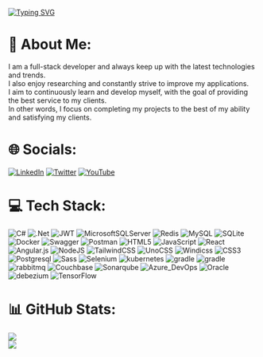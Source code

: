 [![Typing SVG](https://readme-typing-svg.herokuapp.com?font=Fira+Code&pause=1000&color=FF2B2B&width=435&lines=Hi!+there%F0%9F%91%8B+I+am+Fatih+Furkan+%C3%87ambel;Welcome+to+My+profile!;over+4+years+of+programing+experience.+++)](https://git.io/typing-svg) 
# 💫 About Me:
I am a full-stack developer and always keep up with the latest technologies and trends.<br> I also enjoy researching and constantly strive to improve my applications. <br>I aim to continuously learn and develop myself, with the goal of providing the best service to my clients.<br> In other words, I focus on completing my projects to the best of my ability and satisfying my clients.


# 🌐 Socials:
[![LinkedIn](https://img.shields.io/badge/LinkedIn-%230077B5.svg?logo=linkedin&logoColor=white)](https://www.linkedin.com/in/fatihfurkancambel/) [![Twitter](https://img.shields.io/badge/Twitter-%231DA1F2.svg?logo=Twitter&logoColor=white)](https://twitter.com/fatih_cambel) [![YouTube](https://img.shields.io/badge/YouTube-%23FF0000.svg?style=plastic-badge&logo=YouTube&logoColor=white)](https://www.youtube.com/@fatihcambel)



# 💻 Tech Stack:
![C#](https://img.shields.io/badge/c%23-%23239120.svg?style=plastic&logo=c-sharp&logoColor=white) ![.Net](https://img.shields.io/badge/.NET-5C2D91?style=plastic&logo=.net&logoColor=white) ![JWT](https://img.shields.io/badge/JWT-black?style=plastic&logo=JSON%20web%20tokens) ![MicrosoftSQLServer](https://img.shields.io/badge/Microsoft%20SQL%20Sever-CC2927?style=plastic&logo=microsoft%20sql%20server&logoColor=white) ![Redis](https://img.shields.io/badge/redis-%23DD0031.svg?style=plastic&logo=redis&logoColor=white) ![MySQL](https://img.shields.io/badge/mysql-%2300f.svg?style=plastic&logo=mysql&logoColor=white) ![SQLite](https://img.shields.io/badge/sqlite-%2307405e.svg?style=plastic&logo=sqlite&logoColor=white) ![Docker](https://img.shields.io/badge/docker-%230db7ed.svg?style=plastic&logo=docker&logoColor=white) ![Swagger](https://img.shields.io/badge/-Swagger-%23Clojure?style=plastic&logo=swagger&logoColor=white) ![Postman](https://img.shields.io/badge/Postman-FF6C37?style=plastic&logo=postman&logoColor=white) ![HTML5](https://img.shields.io/badge/html5-%23E34F26.svg?style=plastic&logo=html5&logoColor=white) ![JavaScript](https://img.shields.io/badge/javascript-%23323330.svg?style=plastic-badge&logo=javascript&logoColor=%23F7DF1E) ![React](https://img.shields.io/badge/react-%2320232a.svg?style=plastic-badge&logo=react&logoColor=%2361DAFB) ![Angular.js](https://img.shields.io/badge/angular.js-%23E23237.svg?style=plastic-badge&logo=angularjs&logoColor=white) ![NodeJS](https://img.shields.io/badge/node.js-6DA55F?style=plastic-badge&logo=node.js&logoColor=white) ![TailwindCSS](https://img.shields.io/badge/tailwindcss-%2338B2AC.svg?style=plastic-badge&logo=tailwind-css&logoColor=white) ![UnoCSS](https://img.shields.io/badge/unocss-333333.svg?style=plastic-badge&logo=unocss&logoColor=white) ![Windicss](https://img.shields.io/badge/windicss-48B0F1.svg?style=plastic-badge&logo=windi-css&logoColor=white) ![CSS3](https://img.shields.io/badge/css3-%231572B6.svg?style=plastic-badge&logo=css3&logoColor=white) ![Postgresql](https://img.shields.io/badge/PostgreSQL-316192?style=plastic-badge&logo=postgresql&logoColor=white) ![Sass](https://img.shields.io/badge/Sass-CC6699?style=plastic-badge&logo=sass&logoColor=white) ![Selenium](https://img.shields.io/badge/Selenium-43B02A?style=plastic-badge&logo=Selenium&logoColor=white) ![kubernetes](https://img.shields.io/badge/kubernetes-326ce5.svg?&style=plastic-badge&logo=kubernetes&logoColor=white) ![gradle](https://img.shields.io/badge/gradle-02303A?style=plastic-badge&logo=gradle&logoColor=white) ![gradle](https://img.shields.io/badge/Elastic_Search-005571?style=plastic-badge&logo=elasticsearch&logoColor=white) ![rabbitmq](https://img.shields.io/badge/rabbitmq-%23FF6600.svg?&style=plastic-badge&logo=rabbitmq&logoColor=white) ![Couchbase](https://img.shields.io/badge/Couchbase-EA2328?style=plastic-badge&logo=couchbase&logoColor=white) ![Sonarqube](https://img.shields.io/badge/Sonarqube-5190cf?style=plastic-badge&logo=sonarqube&logoColor=white) ![Azure_DevOps](https://img.shields.io/badge/Azure_DevOps-0078D7?style=plastic-badge&logo=azure-devops&logoColor=white) ![Oracle](https://img.shields.io/badge/Oracle-F80000?style=plastic-badge&logo=Oracle&logoColor=white) ![debezium](https://img.shields.io/badge/debezium-badge&logo=razer&logoColor=252525) ![TensorFlow](https://img.shields.io/badge/TensorFlow-FF6F00?style=plastic-badge&logo=tensorflow&logoColor=white)

# 📊 GitHub Stats:
![](https://github-readme-stats.vercel.app/api?username=CambelFatih&theme=vue-dark&hide_border=false&include_all_commits=true&count_private=true)<br/>
![](https://github-readme-streak-stats.herokuapp.com/?user=CambelFatih&theme=vue-dark&hide_border=false)<br/>

